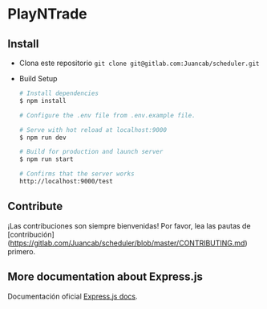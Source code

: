 # PlayNTrade

## Install

* Clona este repositorio `git clone git@gitlab.com:Juancab/scheduler.git`

* Build Setup

    ``` bash
    # Install dependencies
    $ npm install

    # Configure the .env file from .env.example file.
    
    # Serve with hot reload at localhost:9000
    $ npm run dev

    # Build for production and launch server
    $ npm run start

    # Confirms that the server works
    http://localhost:9000/test
    ```

## Contribute

¡Las contribuciones son siempre bienvenidas! Por favor, lea las pautas de [contribución] (https://gitlab.com/Juancab/scheduler/blob/master/CONTRIBUTING.md) primero.

## More documentation about Express.js

Documentación oficial [Express.js docs](https://expressjs.com).